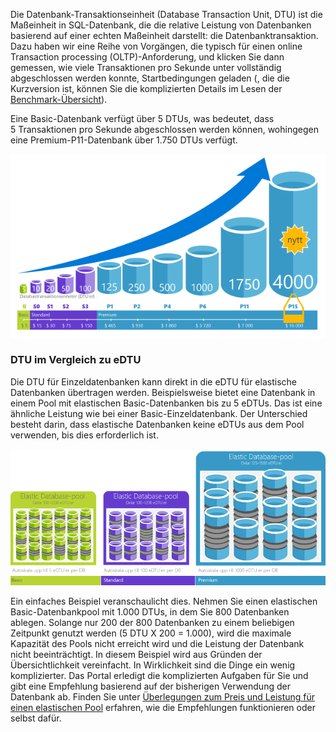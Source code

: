 Die Datenbank-Transaktionseinheit (Database Transaction Unit, DTU) ist die Maßeinheit in SQL-Datenbank, die die relative Leistung von Datenbanken basierend auf einer echten Maßeinheit darstellt: die Datenbanktransaktion. Dazu haben wir eine Reihe von Vorgängen, die typisch für einen online Transaction processing (OLTP)-Anforderung, und klicken Sie dann gemessen, wie viele Transaktionen pro Sekunde unter vollständig abgeschlossen werden konnte, Startbedingungen geladen (, die die Kurzversion ist, können Sie die komplizierten Details im Lesen der [Benchmark-Übersicht](../articles/sql-database/sql-database-benchmark-overview.md)). 

Eine Basic-Datenbank verfügt über 5 DTUs, was bedeutet, dass 5 Transaktionen pro Sekunde abgeschlossen werden können, wohingegen eine Premium-P11-Datenbank über 1.750 DTUs verfügt. 

![Einführung in SQL-Datenbank: Einzeldatenbank-DTUs nach Tarif und Stufe.](./media/sql-database-understanding-dtus/single_db_dtus.png)

### DTU im Vergleich zu eDTU

Die DTU für Einzeldatenbanken kann direkt in die eDTU für elastische Datenbanken übertragen werden. Beispielsweise bietet eine Datenbank in einem Pool mit elastischen Basic-Datenbanken bis zu 5 eDTUs. Das ist eine ähnliche Leistung wie bei einer Basic-Einzeldatenbank. Der Unterschied besteht darin, dass elastische Datenbanken keine eDTUs aus dem Pool verwenden, bis dies erforderlich ist. 

![Einführung in SQL-Datenbank: Elastische Pools nach Tarif.](./media/sql-database-understanding-dtus/sqldb_elastic_pools.png)

Ein einfaches Beispiel veranschaulicht dies. Nehmen Sie einen elastischen Basic-Datenbankpool mit 1.000 DTUs, in dem Sie 800 Datenbanken ablegen. Solange nur 200 der 800 Datenbanken zu einem beliebigen Zeitpunkt genutzt werden (5 DTU X 200 = 1.000), wird die maximale Kapazität des Pools nicht erreicht wird und die Leistung der Datenbank nicht beeinträchtigt. In diesem Beispiel wird aus Gründen der Übersichtlichkeit vereinfacht. In Wirklichkeit sind die Dinge ein wenig komplizierter. Das Portal erledigt die komplizierten Aufgaben für Sie und gibt eine Empfehlung basierend auf der bisherigen Verwendung der Datenbank ab. Finden Sie unter [Überlegungen zum Preis und Leistung für einen elastischen Pool](../articles/sql-database/sql-database-elastic-pool-guidance.md) erfahren, wie die Empfehlungen funktionieren oder selbst dafür. 


